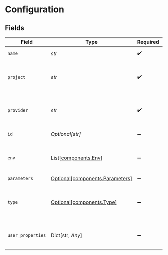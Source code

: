 # Configuration


## Fields

| Field                                                                    | Type                                                                     | Required                                                                 | Description                                                              |
| ------------------------------------------------------------------------ | ------------------------------------------------------------------------ | ------------------------------------------------------------------------ | ------------------------------------------------------------------------ |
| `name`                                                                   | *str*                                                                    | :heavy_check_mark:                                                       | Name of the configuration                                                |
| `project`                                                                | *str*                                                                    | :heavy_check_mark:                                                       | ID of the project to which this configuration belongs                    |
| `provider`                                                               | *str*                                                                    | :heavy_check_mark:                                                       | Name of the provider - "openai", "anthropic", etc.                       |
| `id`                                                                     | *Optional[str]*                                                          | :heavy_minus_sign:                                                       | ID of the configuration                                                  |
| `env`                                                                    | List[[components.Env](../../models/components/env.md)]                   | :heavy_minus_sign:                                                       | List of environments where the configuration is active                   |
| `parameters`                                                             | [Optional[components.Parameters]](../../models/components/parameters.md) | :heavy_minus_sign:                                                       | N/A                                                                      |
| `type`                                                                   | [Optional[components.Type]](../../models/components/type.md)             | :heavy_minus_sign:                                                       | Type of the configuration - "LLM" or "pipeline" - "LLM" by default       |
| `user_properties`                                                        | Dict[str, *Any*]                                                         | :heavy_minus_sign:                                                       | Details of user who created the configuration                            |